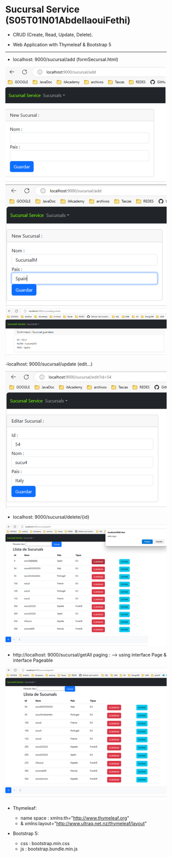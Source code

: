 # Sucursal Service (S05T01N01AbdellaouiFethi)

- CRUD (Create, Read, Update, Delete).

- Web Application with Thymeleaf & Bootstrap 5

-------- 

- localhost: 9000/sucursal/add (formSecursal.html)

<img src="add1.png">

<img src="add2.png">

<img src="add3.png">

-localhost: 9000/sucursal/update (edit...)

<img src="update1.png">

- localhost: 9000/sucursal/delete/{id}

<img src="delete.png">

- http://localhost: 9000/sucursal/getAll
  paging : --> using interface Page<T>  & interface Pageable

<img src="getall.png">

- Thymeleaf:
  - name space : xmlns:th="http://www.thymeleaf.org"
  - & xmlns:layout="http://www.ultraq.net.nz/thymeleaf/layout"

- Bootstrap 5:
  - css : bootstrap.min.css
  - js : bootstrap.bundle.min.js
